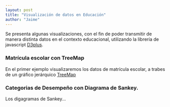 ```yaml
---
layout: post
title: "Visualización de datos en Educación"
author: "Jaime"
---
```

Se presenta algunas visualizaciones, con el fin de poder transmitir de manera distinta datos en el contexto educacional, utilizando la librería de javascript [D3plus](https://d3plus.org/).

### Matrícula escolar con TreeMap
En el primer ejemplo visualizaremos los datos de matrícula escolar, a trabes de un gráfico jerárquico [TreeMap](https://en.wikipedia.org/wiki/Treemapping)

<!-- create container element for visualization -->
<div id="viz"></div>

<script>
var sample_data = [
    {"value": 500, "name": "Iquique", "group": "Región I"},
    {"value": 200, "name": "Alto Hospicio", "group": "Región I"},
    {"value": 90, "name": "Huara", "group": "Región I"},
    {"value": 1000, "name": "Antofagasta", "group": "Región II"},
    {"value": 90, "name": "Santa Elena", "group": "Región II"},
    {"value": 180, "name": "Calama", "group": "Región II"},
    {"value": 150, "name": "Atacama", "group": "Región III"},
    {"value": 90, "name": "Vallenar", "group": "Región III"}
  ]
  var visualization = d3plus.viz()
    .container("#viz")
    .data(sample_data)
    .type("tree_map")
    .id(["group","name"])
    .size("value")
    .draw()
</script>


### Categorias de Desempeño con Diagrama de Sankey.

Los digagramas de Sankey...
